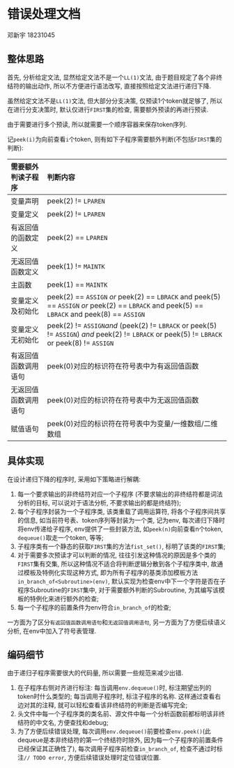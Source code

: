 # 错误处理文档

邓新宇 18231045

## 整体思路

首先, 分析给定文法, 显然给定文法不是一个`LL(1)`文法, 由于题目规定了各个非终结符的输出动作, 所以不方便进行语法改写, 直接按照给定文法进行递归下降.

虽然给定文法不是`LL(1)`文法, 但大部分分支决策, 仅预读1个token就足够了, 所以在进行分支决策时, 默认仅进行`FIRST`集的检查, 需要额外预读的再进行预读.

由于需要进行多个预读, 所以就需要一个顺序容器来保存token序列.

记`peek(i)`为向前查看`i`个token, 则有如下子程序需要额外判断(不包括`FIRST`集的判断):

|需要额外判读子程序|判断内容|
|:-|:-|
|变量声明|peek(2) != `LPAREN`|
|变量定义|peek(2) != `LPAREN`|
|有返回值的函数定义|peek(2) == `LPAREN`|
|无返回值函数定义|peek(1) != `MAINTK`|
|主函数|peek(1) == `MAINTK`|
|变量定义及初始化|peek(2) == `ASSIGN` *or* peek(2) == `LBRACK` and peek(5) == `ASSIGN` *or* peek(2) == `LBRACK` and peek(5) == `LBRACK` and peek(8) == `ASSIGN`|
|变量定义无初始化|peek(2) != `ASSIGN`*and* (peek(2) != `LBRACK` or peek(5) != `ASSIGN`) *and* peek(2) != `LBRACK` or peek(5) != `LBRACK` or peek(8) != `ASSIGN`|
|有返回值函数调用语句|peek(0)对应的标识符在符号表中为有返回值函数|
|无返回值函数调用语句|peek(0)对应的标识符在符号表中为无返回值函数|
|赋值语句|peek(0)对应的标识符在符号表中为变量/一维数组/二维数组|



## 具体实现

在设计递归下降的程序时, 采用如下策略进行解耦:

1. 每一个要求输出的非终结符对应一个子程序 (不要求输出的非终结符都是词法分析的目标, 可以说对于语法分析, 不要求输出的都是终结符);
2. 每个子程序封装为一个子程序类, 该类重载了调用运算符, 将各个子程序间共享的信息, 如当前符号表、token序列等封装为一个类, 记为env, 每次递归下降时将env传递给子程序, env提供了一些封装方法, 如`peek(n)`向前查看n个token, `dequeue()`取走一个token, 等等;
3. 子程序类有一个静态的获取`FIRST`集的方法`fist_set()`, 标明了该类的`FIRST`集;
4. 对于需要多次预读才可以判断的情况, 往往引发这种情况的原因是多个类的`FIRST`集有交集, 所以这种情况不适合将判断逻辑分散到各个子程序类中, 故通过模板及特例化实现这种方式, 即为所有子程序的基类添加模板方法`in_branch_of<Subroutine>(env)`, 默认实现为检查env中下一个字符是否在子程序Subroutine的`FIRST`集中, 对于需要额外判断的Subroutine, 为其编写该模板的特例化来进行额外的检查;
5. 每一个子程序的前置条件为env符合`in_branch_of`的检查;

一方面为了区分`有返回值函数调用语句`和`无返回值调用语句`, 另一方面为了方便后续语义分析, 在env中加入了符号表管理.


## 编码细节

由于递归子程序需要很大的代码量, 所以需要一些规范来减少出错.

1. 在子程序右侧对齐进行标注: 每当调用`env.dequeue()`时, 标注期望出列的token时什么类型的; 每当调用子程序时, 标注子程序的名称. 这样通过查看右边对其的注释, 就可以轻松查看该非终结符的判断是否编写完全;
2. 头文件中每一个子程序类的类名前、源文件中每一个分析函数前都标明该非终结符的中文名, 方便查找和debug;
3. 为了方便后续错误处理, 每次调用`env.dequeue()`前要检查`env.peek()`(此dequeue是本非终结符的第一个终结符时除外, 因为每一个子程序的前置条件已经保证其正确性了), 每次调用子程序前检查`in_branch_of`, 检查不通过时标注`// TODO error`, 方便后续错误处理时定位错误位置.

